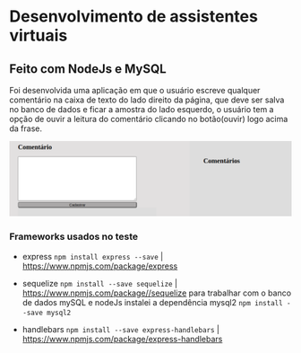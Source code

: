 # Desenvolvimento de assistentes virtuais

## Feito com NodeJs e MySQL

Foi desenvolvida uma aplicação em que o usuário escreve qualquer comentário na 
caixa de texto do lado direito da página, que deve ser salva no banco de dados e
ficar a amostra do lado esquerdo, o usuário tem a opção de ouvir a leitura do comentário
clicando no botão(ouvir) logo acima da frase.

![Getting Started](./img/pag.png)

### Frameworks usados no teste

* express 
`npm install express --save` | <https://www.npmjs.com/package/express>

* sequelize 
`npm install --save sequelize` | <https://www.npmjs.com/package//sequelize>
para trabalhar com o banco de dados mySQL e nodeJs instalei a dependência mysql2 `npm install --save mysql2`

* handlebars 
`npm install --save express-handlebars` | <https://www.npmjs.com/package/express-handlebars>

